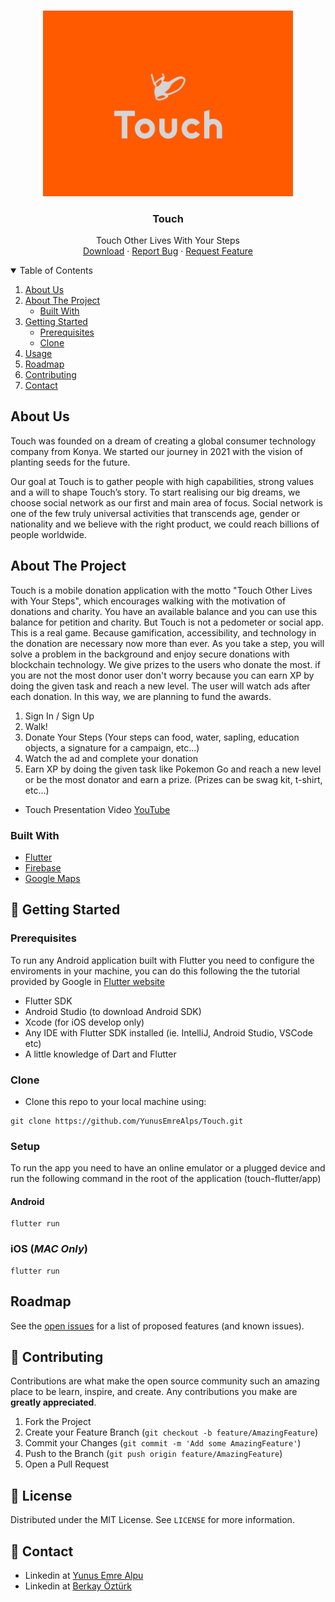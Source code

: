 <!-- PROJECT LOGO -->
<br />
<p align="center">
  <a href="https://github.com/YunusEmreAlps/Touch/tree/master/touch">
    <img src="assets/images/Touch_Logo.png" alt="Logo" width="400">
  </a>

  <h3 align="center">Touch</h3>

  <p align="center">
    Touch Other Lives With Your Steps
    <br />
    <a href="https://github.com/YunusEmreAlps/Touch/tree/master/touch">Download</a>
    ·
    <a href="https://github.com/YunusEmreAlps/Touch/issues">Report Bug</a>
    ·
    <a href="https://github.com/YunusEmreAlps/Touch/issues">Request Feature</a>
  </p>
</p>


<!-- TABLE OF CONTENTS -->
<details open="open">
  <summary>Table of Contents</summary>
  <ol>
    <li>
      <a href="#about-us">About Us</a>
    </li>
    <li>
      <a href="#about-the-project">About The Project</a>
      <ul>
        <li><a href="#built-with">Built With</a></li>
      </ul>
    </li>
    <li>
      <a href="#getting-started">Getting Started</a>
      <ul>
        <li><a href="#prerequisites">Prerequisites</a></li>
        <li><a href="#clone">Clone</a></li>
      </ul>
    </li>
    <li><a href="#usage">Usage</a></li>
    <li><a href="#roadmap">Roadmap</a></li>
    <li><a href="#contributing">Contributing</a></li>
    <li><a href="#contact">Contact</a></li>
  </ol>
</details>


<!-- ABOUT US -->
## About Us

Touch was founded on a dream of creating a global consumer technology company from Konya. We started our journey in 2021 with the vision of planting seeds for the future.

Our goal at Touch is to gather people with high capabilities, strong values and a will to shape Touch’s story. To start realising our big dreams, we choose social network as our first and main area of focus. Social network is one of the few truly universal activities that transcends age, gender or nationality and we believe with the right product, we could reach billions of people worldwide.


<!-- ABOUT THE PROJECT -->
## About The Project
Touch is a mobile donation application with the motto "Touch Other Lives with Your Steps", which encourages walking with the motivation of donations and charity. You have an available balance and you can use this balance for petition and charity. But Touch is not a pedometer or social app. This is a real game.
Because gamification, accessibility, and technology in the donation are necessary now more than ever. As you take a step, you will solve a problem in the background and enjoy secure donations with blockchain technology.
We give prizes to the users who donate the most. if you are not the most donor user don't worry because you can earn XP by doing the given task and reach a new level.  The user will watch ads after each donation. In this way, we are planning to fund the awards.

1. Sign In / Sign Up
2. Walk!
3. Donate Your Steps (Your steps can food, water, sapling, education objects, a signature for a campaign, etc...)
4. Watch the ad and complete your donation
5. Earn XP by doing the given task like Pokemon Go and reach a new level or be the most donator and earn a prize. (Prizes can be swag kit, t-shirt, etc...)

- Touch Presentation Video [YouTube](https://www.youtube.com/watch?v=5tbQ5a2MBoc)


### Built With

* [Flutter](https://flutter.dev)
* [Firebase](https://firebase.google.com)
* [Google Maps](https://cloud.google.com/maps-platform)


<!-- GETTING STARTED -->
## 🚀 Getting Started

### Prerequisites

To run any Android application built with Flutter you need to configure the enviroments in your machine, you can do this following the the tutorial provided by Google in [Flutter website](https://flutter.dev/docs/get-started/install)

- Flutter SDK
- Android Studio (to download Android SDK)
- Xcode (for iOS develop only)
- Any IDE with Flutter SDK installed (ie. IntelliJ, Android Studio, VSCode etc)
- A little knowledge of Dart and Flutter

### Clone

- Clone this repo to your local machine using:

```
git clone https://github.com/YunusEmreAlps/Touch.git
```

### Setup

To run the app you need to have an online emulator or a plugged device and run the following command in the root of the application (touch-flutter/app)

#### Android
```
flutter run
``` 
### iOS (_MAC Only_)

```
flutter run
``` 

<!-- ROADMAP -->
## Roadmap

See the [open issues](https://github.com/YunusEmreAlps/Touch/issues) for a list of proposed features (and known issues).


<!-- CONTRIBUTING -->
## 🤔 Contributing

Contributions are what make the open source community such an amazing place to be learn, inspire, and create. Any contributions you make are **greatly appreciated**.

1. Fork the Project
2. Create your Feature Branch (`git checkout -b feature/AmazingFeature`)
3. Commit your Changes (`git commit -m 'Add some AmazingFeature'`)
4. Push to the Branch (`git push origin feature/AmazingFeature`)
5. Open a Pull Request


<!-- LICENSE -->
## 📝 License

Distributed under the MIT License. See `LICENSE` for more information.


<!-- CONTACT -->
## 📌 Contact

- Linkedin at [Yunus Emre Alpu](https://www.linkedin.com/in/yunus-emre-alpu-5b1496151/)
- Linkedin at [Berkay Öztürk](https://www.linkedin.com/in/berkay-öztürk-0694a4208/)

